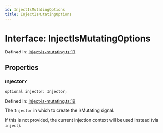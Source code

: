 ```yaml
---
id: InjectIsMutatingOptions
title: InjectIsMutatingOptions
---
```


<!-- DO NOT EDIT: this page is autogenerated from the type comments -->

# Interface: InjectIsMutatingOptions

Defined in: [inject-is-mutating.ts:13](https://github.com/TanStack/query/blob/main/packages/angular-query-experimental/src/inject-is-mutating.ts#L13)

## Properties

### injector?

```ts
optional injector: Injector;
```

Defined in: [inject-is-mutating.ts:19](https://github.com/TanStack/query/blob/main/packages/angular-query-experimental/src/inject-is-mutating.ts#L19)

The `Injector` in which to create the isMutating signal.

If this is not provided, the current injection context will be used instead (via `inject`).
